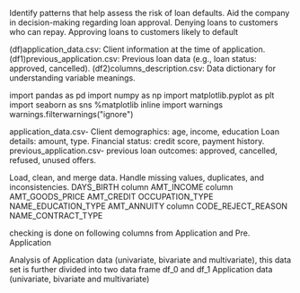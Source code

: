 Identify patterns that help assess the risk of loan defaults.
Aid the company in decision-making regarding loan approval.
Denying loans to customers who can repay.
Approving loans to customers likely to default

(df)application_data.csv: Client information at the time of application.
(df1)previous_application.csv: Previous loan data (e.g., loan status: approved, cancelled).
(df2)columns_description.csv: Data dictionary for understanding variable meanings.


import pandas as pd
import numpy as np
import matplotlib.pyplot as plt
import seaborn as sns 
%matplotlib inline
import warnings
warnings.filterwarnings("ignore")

 application_data.csv-
Client demographics: age, income, education
Loan details: amount, type.
Financial status: credit score, payment history.
previous_application.csv-
previous loan outcomes: approved, cancelled, refused, unused offers.


Load, clean, and merge data.
Handle missing values, duplicates, and inconsistencies.
DAYS_BIRTH column
AMT_INCOME column
AMT_GOODS_PRICE
AMT_CREDIT
OCCUPATION_TYPE
NAME_EDUCATION_TYPE
AMT_ANNUITY column
CODE_REJECT_REASON
NAME_CONTRACT_TYPE

checking is done on following columns from Application and
Pre. Application

Analysis of Application data (univariate, bivariate and multivariate), this data set 
is further divided into two data frame df_0 and df_1
Application data (univariate, bivariate and multivariate)
